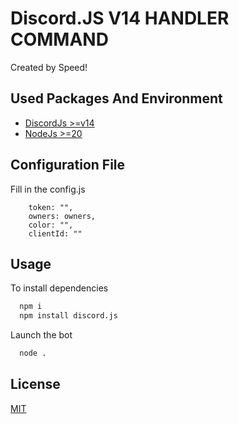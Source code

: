 # Discord.JS V14 HANDLER COMMAND

Created by Speed!
## Used Packages And Environment

-   [DiscordJs >=v14](https://discord.js.org/#/)
-   [NodeJs >=20](https://nodejs.org/en/)

## Configuration File

Fill in the config.js

```
	token: "",
	owners: owners,
	color: "",
	clientId: ""
```

## Usage

To install dependencies

```bash
  npm i 
  npm install discord.js
```

Launch the bot

```bash
  node .
```

## License

[MIT](https://github.com/driwand/discord.js-v13-template/blob/main/LICENCE)
